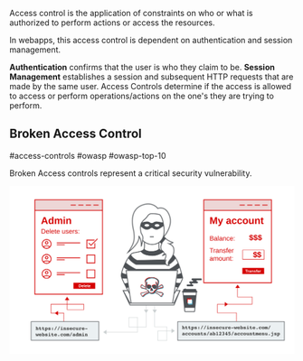 Access control is the application of constraints on who or what is authorized to perform actions or access the resources.

In webapps, this access control is dependent on authentication and session management.

**Authentication** confirms that the user is who they claim to be.
**Session Management** establishes a session and subsequent HTTP requests that are made by the same user.
Access Controls determine if the access is allowed to access or perform operations/actions on the one's they are trying to perform.
## Broken Access Control
#access-controls #owasp #owasp-top-10

Broken Access controls represent a critical security vulnerability.


![](../../access-control.svg)
